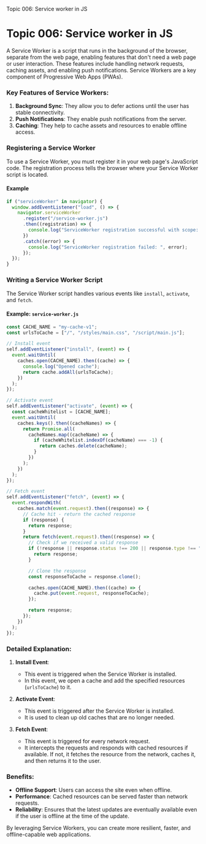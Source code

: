 Topic 006: Service worker in JS

# Topic 006: Service worker in JS

A Service Worker is a script that runs in the background of the browser, separate from the web page, enabling features that don't need a web page or user interaction. These features include handling network requests, caching assets, and enabling push notifications. Service Workers are a key component of Progressive Web Apps (PWAs).

### Key Features of Service Workers:

1. **Background Sync**: They allow you to defer actions until the user has stable connectivity.
2. **Push Notifications**: They enable push notifications from the server.
3. **Caching**: They help to cache assets and resources to enable offline access.

### Registering a Service Worker

To use a Service Worker, you must register it in your web page's JavaScript code. The registration process tells the browser where your Service Worker script is located.

#### Example

```javascript
if ("serviceWorker" in navigator) {
  window.addEventListener("load", () => {
    navigator.serviceWorker
      .register("/service-worker.js")
      .then((registration) => {
        console.log("ServiceWorker registration successful with scope: ", registration.scope);
      })
      .catch((error) => {
        console.log("ServiceWorker registration failed: ", error);
      });
  });
}
```

### Writing a Service Worker Script

The Service Worker script handles various events like `install`, `activate`, and `fetch`.

#### Example: `service-worker.js`

```javascript
const CACHE_NAME = "my-cache-v1";
const urlsToCache = ["/", "/styles/main.css", "/script/main.js"];

// Install event
self.addEventListener("install", (event) => {
  event.waitUntil(
    caches.open(CACHE_NAME).then((cache) => {
      console.log("Opened cache");
      return cache.addAll(urlsToCache);
    })
  );
});

// Activate event
self.addEventListener("activate", (event) => {
  const cacheWhitelist = [CACHE_NAME];
  event.waitUntil(
    caches.keys().then((cacheNames) => {
      return Promise.all(
        cacheNames.map((cacheName) => {
          if (cacheWhitelist.indexOf(cacheName) === -1) {
            return caches.delete(cacheName);
          }
        })
      );
    })
  );
});

// Fetch event
self.addEventListener("fetch", (event) => {
  event.respondWith(
    caches.match(event.request).then((response) => {
      // Cache hit - return the cached response
      if (response) {
        return response;
      }
      return fetch(event.request).then((response) => {
        // Check if we received a valid response
        if (!response || response.status !== 200 || response.type !== "basic") {
          return response;
        }

        // Clone the response
        const responseToCache = response.clone();

        caches.open(CACHE_NAME).then((cache) => {
          cache.put(event.request, responseToCache);
        });

        return response;
      });
    })
  );
});
```

### Detailed Explanation:

1. **Install Event**:

   - This event is triggered when the Service Worker is installed.
   - In this event, we open a cache and add the specified resources (`urlsToCache`) to it.

2. **Activate Event**:

   - This event is triggered after the Service Worker is installed.
   - It is used to clean up old caches that are no longer needed.

3. **Fetch Event**:
   - This event is triggered for every network request.
   - It intercepts the requests and responds with cached resources if available. If not, it fetches the resource from the network, caches it, and then returns it to the user.

### Benefits:

- **Offline Support**: Users can access the site even when offline.
- **Performance**: Cached resources can be served faster than network requests.
- **Reliability**: Ensures that the latest updates are eventually available even if the user is offline at the time of the update.

By leveraging Service Workers, you can create more resilient, faster, and offline-capable web applications.
